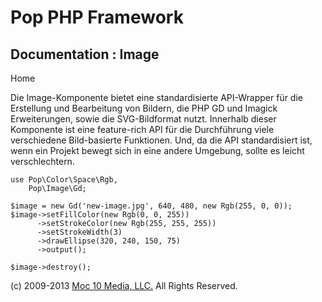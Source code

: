 Pop PHP Framework
=================

Documentation : Image
---------------------

Home

Die Image-Komponente bietet eine standardisierte API-Wrapper für die
Erstellung und Bearbeitung von Bildern, die PHP GD und Imagick
Erweiterungen, sowie die SVG-Bildformat nutzt. Innerhalb dieser
Komponente ist eine feature-rich API für die Durchführung viele
verschiedene Bild-basierte Funktionen. Und, da die API standardisiert
ist, wenn ein Projekt bewegt sich in eine andere Umgebung, sollte es
leicht verschlechtern.

    use Pop\Color\Space\Rgb,
        Pop\Image\Gd;

    $image = new Gd('new-image.jpg', 640, 480, new Rgb(255, 0, 0));
    $image->setFillColor(new Rgb(0, 0, 255))
          ->setStrokeColor(new Rgb(255, 255, 255))
          ->setStrokeWidth(3)
          ->drawEllipse(320, 240, 150, 75)
          ->output();

    $image->destroy();

\(c) 2009-2013 [Moc 10 Media, LLC.](http://www.moc10media.com) All
Rights Reserved.

